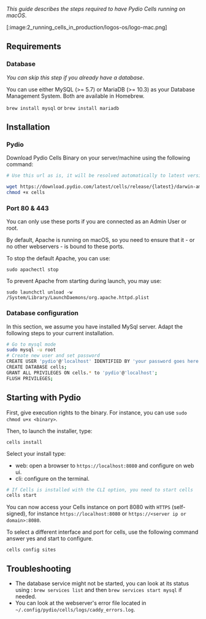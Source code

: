 _This guide describes the steps required to have Pydio Cells running on macOS_.

[:image:2_running_cells_in_production/logos-os/logo-mac.png]

## Requirements

### Database

*You can skip this step if you already have a database*.

You can use either MySQL (>= 5.7) or MariaDB (>= 10.3) as your Database Management System. Both are available in Homebrew.

`brew install mysql` or `brew install mariadb`

## Installation

### Pydio

Download Pydio Cells Binary on your server/machine using the following command:

```sh
# Use this url as is, it will be resolved automatically to latest version

wget https://download.pydio.com/latest/cells/release/{latest}/darwin-amd64/cells
chmod +x cells
```

### Port 80 & 443

You can only use these ports if you are connected as an Admin User or root.

By default, Apache is running on macOS, so you need to ensure that it - or no other webservers - is bound to these ports.

To stop the default Apache, you can use:

```sudo apachectl stop```

To prevent Apache from starting during launch, you may use:

```sudo launchctl unload -w /System/Library/LaunchDaemons/org.apache.httpd.plist```

### Database configuration

In this section, we assume you have installed MySql server. Adapt the following steps to your current installation.

```sh
# Go to mysql mode
sudo mysql -u root
# Create new user and set password
CREATE USER 'pydio'@'localhost' IDENTIFIED BY 'your password goes here';
CREATE DATABASE cells;
GRANT ALL PRIVILEGES ON cells.* to 'pydio'@'localhost';
FLUSH PRIVILEGES;
```

## Starting with Pydio

First, give execution rights to the binary. For instance, you can use `sudo chmod u+x <binary>`.

Then, to launch the installer, type:

```
cells install
```

Select your install type:

- web: open a browser to `https://localhost:8080` and configure on web ui.
- cli: configure on the terminal.


```sh
# If Cells is installed with the CLI option, you need to start cells
cells start
```

You can now access your Cells instance on port 8080 with `HTTPS` (self-signed), for instance `https://localhost:8080` or `https://<server ip or domain>:8080`.

To select a different interface and port for cells, use the following command answer yes and start to configure.

```
cells config sites
```

## Troubleshooting

- The database service might not be started, you can look at its status using : `brew services list` and then `brew services start mysql` if needed.
- You can look at the webserver's error file located in `~/.config/pydio/cells/logs/caddy_errors.log`.
